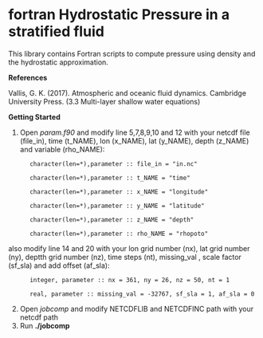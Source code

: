 # fortran Hydrostatic Pressure in a stratified fluid
This library contains Fortran scripts to compute pressure using density and the hydrostatic approximation.

**References**

Vallis, G. K. (2017). Atmospheric and oceanic fluid dynamics. Cambridge University Press. (3.3 Multi-layer shallow water equations)

**Getting Started**

1. Open *param.f90* and modify line 5,7,8,9,10 and 12 with your netcdf file (file_in), time (t_NAME), lon (x_NAME), lat (y_NAME), depth (z_NAME) and variable (rho_NAME):
```
      character(len=*),parameter :: file_in = "in.nc"
     
      character(len=*),parameter :: t_NAME = "time"
      
      character(len=*),parameter :: x_NAME = "longitude"
      
      character(len=*),parameter :: y_NAME = "latitude"
      
      character(len=*),parameter :: z_NAME = "depth"

      character(len=*),parameter :: rho_NAME = "rhopoto"
```
also modify line 14 and 20 with your lon grid number (nx), lat grid number (ny), deptth grid number (nz), time steps (nt), missing_val , scale factor (sf_sla) and add offset (af_sla):
```
      integer, parameter :: nx = 361, ny = 26, nz = 50, nt = 1
      
      real, parameter :: missing_val = -32767, sf_sla = 1, af_sla = 0
```
2. Open *jobcomp* and modify NETCDFLIB and NETCDFINC path with your netcdf path
3. Run **./jobcomp**
